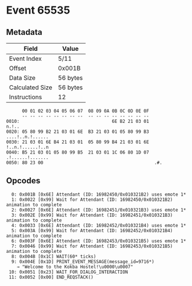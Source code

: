 # Event 65535

## Metadata

| Field           | Value    |
|-----------------|----------|
| Event Index     | 5/11     |
| Offset          | 0x001B   |
| Data Size       | 56 bytes |
| Calculated Size | 56 bytes |
| Instructions    | 12       |

```
      00 01 02 03 04 05 06 07  08 09 0A 0B 0C 0D 0E 0F
      -- -- -- -- -- -- -- --  -- -- -- -- -- -- -- --
0010:                                   6E B2 21 03 01             n.!..
0020: 05 80 99 B2 21 03 01 6E  B3 21 03 01 05 80 99 B3  ....!..n.!......
0030: 21 03 01 6E B4 21 03 01  05 80 99 B4 21 03 01 6E  !..n.!......!..n
0040: B5 21 03 01 05 80 99 B5  21 03 01 1C 06 80 1D 07  .!......!.......
0050: 80 23 00                                          .#.             
```

## Opcodes

```
  0: 0x001B [0x6E] Attendant (ID: 16982450/0x010321B2) uses emote 1*
  1: 0x0022 [0x99] Wait for Attendant (ID: 16982450/0x010321B2) animation to complete
  2: 0x0027 [0x6E] Attendant (ID: 16982451/0x010321B3) uses emote 1*
  3: 0x002E [0x99] Wait for Attendant (ID: 16982451/0x010321B3) animation to complete
  4: 0x0033 [0x6E] Attendant (ID: 16982452/0x010321B4) uses emote 1*
  5: 0x003A [0x99] Wait for Attendant (ID: 16982452/0x010321B4) animation to complete
  6: 0x003F [0x6E] Attendant (ID: 16982453/0x010321B5) uses emote 1*
  7: 0x0046 [0x99] Wait for Attendant (ID: 16982453/0x010321B5) animation to complete
  8: 0x004B [0x1C] WAIT(60* ticks)
  9: 0x004E [0x1D] PRINT_EVENT_MESSAGE(message_id=9716*)
    → "Welcome to the Kokba Hostel!\u0000\u0007"
 10: 0x0051 [0x23] WAIT_FOR_DIALOG_INTERACTION
 11: 0x0052 [0x00] END_REQSTACK()
```
